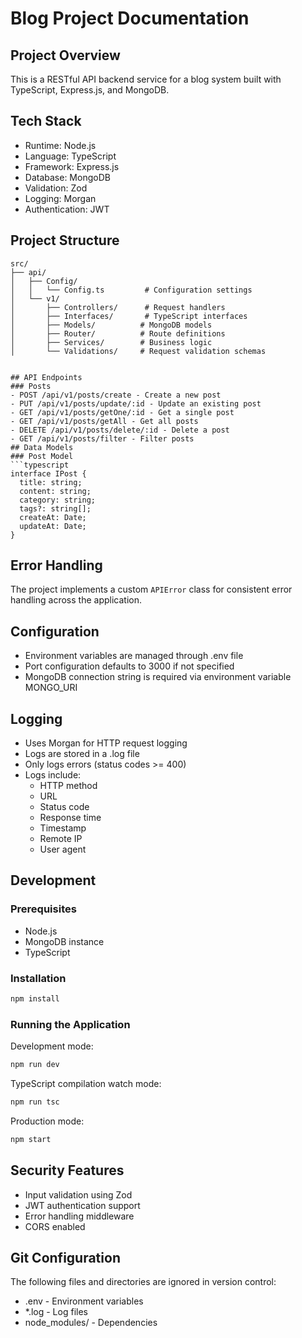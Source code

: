 # Blog Project Documentation
## Project Overview
This is a RESTful API backend service for a blog system built with TypeScript, Express.js, and MongoDB.

## Tech Stack
- Runtime: Node.js
- Language: TypeScript
- Framework: Express.js
- Database: MongoDB
- Validation: Zod
- Logging: Morgan
- Authentication: JWT
## Project Structure
```plaintext
src/
├── api/
│   ├── Config/
│   │   └── Config.ts         # Configuration settings
│   └── v1/
│       ├── Controllers/      # Request handlers
│       ├── Interfaces/       # TypeScript interfaces
│       ├── Models/          # MongoDB models
│       ├── Router/          # Route definitions
│       ├── Services/        # Business logic
│       └── Validations/     # Request validation schemas
 ```
```

## API Endpoints
### Posts
- POST /api/v1/posts/create - Create a new post
- PUT /api/v1/posts/update/:id - Update an existing post
- GET /api/v1/posts/getOne/:id - Get a single post
- GET /api/v1/posts/getAll - Get all posts
- DELETE /api/v1/posts/delete/:id - Delete a post
- GET /api/v1/posts/filter - Filter posts
## Data Models
### Post Model
```typescript
interface IPost {
  title: string;
  content: string;
  category: string;
  tags?: string[];
  createAt: Date;
  updateAt: Date;
}
 ```

## Error Handling
The project implements a custom `APIError` class for consistent error handling across the application.

## Configuration
- Environment variables are managed through .env file
- Port configuration defaults to 3000 if not specified
- MongoDB connection string is required via environment variable MONGO_URI
## Logging
- Uses Morgan for HTTP request logging
- Logs are stored in a .log file
- Only logs errors (status codes >= 400)
- Logs include:
  - HTTP method
  - URL
  - Status code
  - Response time
  - Timestamp
  - Remote IP
  - User agent
## Development
### Prerequisites
- Node.js
- MongoDB instance
- TypeScript
### Installation
```bash
npm install
 ```

### Running the Application
Development mode:

```bash
npm run dev
 ```

TypeScript compilation watch mode:

```bash
npm run tsc
 ```

Production mode:

```bash
npm start
 ```

## Security Features
- Input validation using Zod
- JWT authentication support
- Error handling middleware
- CORS enabled
## Git Configuration
The following files and directories are ignored in version control:

- .env - Environment variables
- *.log - Log files
- node_modules/ - Dependencies
